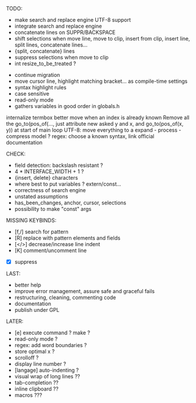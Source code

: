 TODO:
* make search and replace engine UTF-8 support
* integrate search and replace engine
* concatenate lines on SUPPR/BACKSPACE
* shift selections when move line, move to clip, insert from clip, insert line,
    split lines, concatenate lines...
* {split, concatenate} lines
* suppress selections when move to clip
* int resize_to_be_treated ?

- continue migration
- move cursor line, highlight matching bracket... as compile-time settings
- syntax highlight rules
- case sensitive
- read-only mode
- gathers variables in good order in globals.h

internalize termbox
better move when an index is already known
Remove all the go_to(pos_of(..., just attribute new asked y and x, and go_to(pos_of(x, y)) at start of main loop
UTF-8: move everything to a expand - process - compress model ?
regex: choose a known syntax, link official documentation

CHECK:
* field detection: backslash resistant ?
* 4 * INTERFACE_WIDTH + 1 ?
* {insert, delete} characters
* where best to put variables ? extern/const...
* correctness of search engine
* unstated assumptions
* has_been_changes, anchor, cursor, selections
* possibility to make "const" args

MISSING KEYBINDS:
* [f,/] search for pattern
* [R] replace with pattern elements and fields
* [</>] <n> decrease/increase line indent
* [K] comment/uncomment line
* [x] suppress

LAST:
* better help
* improve error management, assure safe and graceful fails
* restructuring, cleaning, commenting code
* documentation
* publish under GPL

LATER:
* [e] execute command ? make ?
* read-only mode ?
* regex: add word boundaries ?
* store optimal x ?
* scrolloff ?
* display line number ?
* [langage] auto-indenting ?
* visual wrap of long lines ??
* tab-completion ??
* inline clipboard ??
* macros ???
